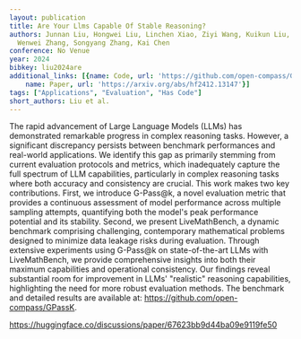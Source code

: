 ```yaml
---
layout: publication
title: Are Your Llms Capable Of Stable Reasoning?
authors: Junnan Liu, Hongwei Liu, Linchen Xiao, Ziyi Wang, Kuikun Liu, Songyang Gao,
  Wenwei Zhang, Songyang Zhang, Kai Chen
conference: No Venue
year: 2024
bibkey: liu2024are
additional_links: [{name: Code, url: 'https://github.com/open-compass/GPassK'}, {
    name: Paper, url: 'https://arxiv.org/abs/hf2412.13147'}]
tags: ["Applications", "Evaluation", "Has Code"]
short_authors: Liu et al.
---
```

The rapid advancement of Large Language Models (LLMs) has demonstrated remarkable progress in complex reasoning tasks. However, a significant discrepancy persists between benchmark performances and real-world applications. We identify this gap as primarily stemming from current evaluation protocols and metrics, which inadequately capture the full spectrum of LLM capabilities, particularly in complex reasoning tasks where both accuracy and consistency are crucial. This work makes two key contributions. First, we introduce G-Pass@k, a novel evaluation metric that provides a continuous assessment of model performance across multiple sampling attempts, quantifying both the model's peak performance potential and its stability. Second, we present LiveMathBench, a dynamic benchmark comprising challenging, contemporary mathematical problems designed to minimize data leakage risks during evaluation. Through extensive experiments using G-Pass@k on state-of-the-art LLMs with LiveMathBench, we provide comprehensive insights into both their maximum capabilities and operational consistency. Our findings reveal substantial room for improvement in LLMs' "realistic" reasoning capabilities, highlighting the need for more robust evaluation methods. The benchmark and detailed results are available at: https://github.com/open-compass/GPassK.

https://huggingface.co/discussions/paper/67623bb9d44ba09e9119fe50
